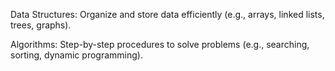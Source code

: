 Data Structures: Organize and store data efficiently (e.g., arrays, linked lists, trees, graphs).

Algorithms: Step-by-step procedures to solve problems (e.g., searching, sorting, dynamic programming).
